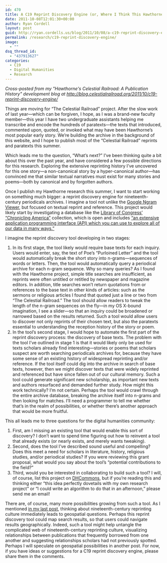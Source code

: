 ```yaml
---
id: 470
title: A C19 Reprint Discovery Engine (or, Where I Think This Hawthorne Stuff May Eventually Go)
date: 2011-10-08T12:01:30+00:00
author: Ryan Cordell
layout: post
guid: http://ryan.cordells.us/blog/2011/10/08/a-c19-reprint-discovery-engine-or-where-i-think-this-hawthorne-stuff-may-eventually-go/
permalink: /research/c19-reprint-discovery-engine/
image:
  - ""
dsq_thread_id:
  - "437913627"
categories:
  - C19
  - Digital Humanities
  - Research
---
```

<em>Cross-posted from my "Hawthorne's Celestial Railroad: A Publication History" development blog at http://blog.celestialrailroad.org/2011/10/c19-reprint-discovery-engine/</em>

<!-- Start Shareaholic LikeButtonSetTop --><!-- End Shareaholic LikeButtonSetTop -->

Things are moving for “The Celestial Railroad” project. After the slow work of last year—which can be forgiven, I hope, as I was a brand-new faculty member—this year I have two undergraduate assistants helping me transcribe and encode the hundreds of paratexts—the texts that introduced, commented upon, quoted, or invoked what may have been Hawthorne’s most popular early story. We’re building the archive in the background of this website, and I hope to publish most of the “Celestial Railroad” reprints and paratexts this summer.

Which leads me to the question, “What’s next?” I’ve been thinking quite a bit about this over the past year, and have considered a few possible directions for this research. Exploring the extensive reprinting history I’ve uncovered for this one story—a non-canonical story by a hyper-canonical author—has convinced me that similar textual narratives must exist for many stories and poems—both by canonical and by forgotten authors.

<!--more-->

Once I publish my Hawthorne research this summer, I want to start working on something much bigger: a reprint discovery engine for nineteenth-century periodicals archives. I imagine a tool not unlike the <a href="http://books.google.com/ngrams/graph?content=celestial+railroad&amp;year_start=1800&amp;year_end=2000&amp;corpus=0&amp;smoothing=3">Google Ngram Viewer</a>, but focused on textual reprint and reference. This project would likely start by investigating a database like the <a href="http://chroniclingamerica.loc.gov/">Library of Congress’ “Chronicling America”</a> collection, which is open and includes <a href="http://chroniclingamerica.loc.gov/about/api/">“an extensive application programming interface (API) which you can use to explore all of our data in many ways.”</a>

I imagine the reprint discovery tool developing in two stages:
<ol>
	<li>In its first stage, the tool likely would require base texts for each inquiry. Users would enter, say, the text of Poe’s “Purloined Letter” and the tool would automatically break the short story into n-grams—sequences of words or letters. Then, the tool would automatically query a periodical archive for each n-gram sequence. Why so many queries? As I found with the Hawthorne project, simple title searches are insufficient, as reprints were often untitled or retitled by newspaper and magazine editors. In addition, title searches won’t return quotations from or references to the base text in other kinds of articles: such as the sermons or religious articles I found that quoted just a line or two from “The Celestial Railroad.” The tool should allow readers to tweak the length of the n-gram sequences on the fly—in my OS X-bound imagination, I see a slider—so that an inquiry could be broadened or narrowed based on the results returned. Such a tool would allow users to discover not only reprints of their chosen text, but also the paratexts essential to understanding the reception history of the story or poem.</li>
	<li>In the tool’s second stage, I would hope to automate the first part of the reprint discovery process: the discovery of base texts. The problem with the tool I’ve outlined in stage 1 is that it would likely only be used for texts scholars already find interesting—stories or poems that scholars suspect are worth searching periodicals archives for, because they have some sense of an existing history of widespread reprinting and/or reference. If the tool itself could dig into the archive in search of base texts, however, then we might discover texts that were widely reprinted and referenced but have since fallen out of our cultural memory. Such a tool could generate significant new scholarship, as important new texts and authors resurfaced and demanded further study. How might this work technically? I’m not certain. Perhaps the tool would crawl through the entire archive database, breaking the archive itself into n-grams and then looking for matches. I’ll need a programmer to tell me whether that’s in the realm of possibilities, or whether there’s another approach that would be more fruitful.</li>
</ol>
This all leads me to three questions for the digital humanities community:
<ol>
	<li>First, am I missing an existing tool that would enable this sort of discovery? I don’t want to spend time figuring out how to reinvent a tool that already exists (or nearly exists, and merely wants tweaking).</li>
	<li>Second, does the tool I’ve described sound useful and compelling? Does this meet a need for scholars in literature, history, religious studies, and/or periodical studies? If you were reviewing this grant proposal, what would you say about the tool’s “potential contributions to the field?”</li>
	<li>Third, would you be interested in collaborating to build such a tool? I will, of course, list this project on <a href="http://www.dhcommons.org/">DHCommons</a>, but if you’re reading this and thinking either “this idea perfectly dovetails with my own research project” or “I could write an algorithm to do that in an afternoon,” please send me an email!</li>
</ol>
There are, of course, many more possibilities growing from such a tool. As I mentioned <a href="http://blog.celestialrailroad.org/2011/08/mapping-hawthorne-do-i-need-gis/">in my last post</a>, thinking about nineteenth-century reprinting culture immediately leads to geospatial questions. Perhaps this reprint discovery tool could map search results, so that users could navigate results geographically. Indeed, such a tool might help untangle the complicated web of nineteenth-century reprinting culture, visualizing relationships between publications that frequently borrowed from one another and suggesting relationships scholars had not previously spotted. Perhaps I will speculate on geospatial possibilities in another post. For now, if you have ideas or suggestions for a C19 reprint discovery engine, please share them in the comments.